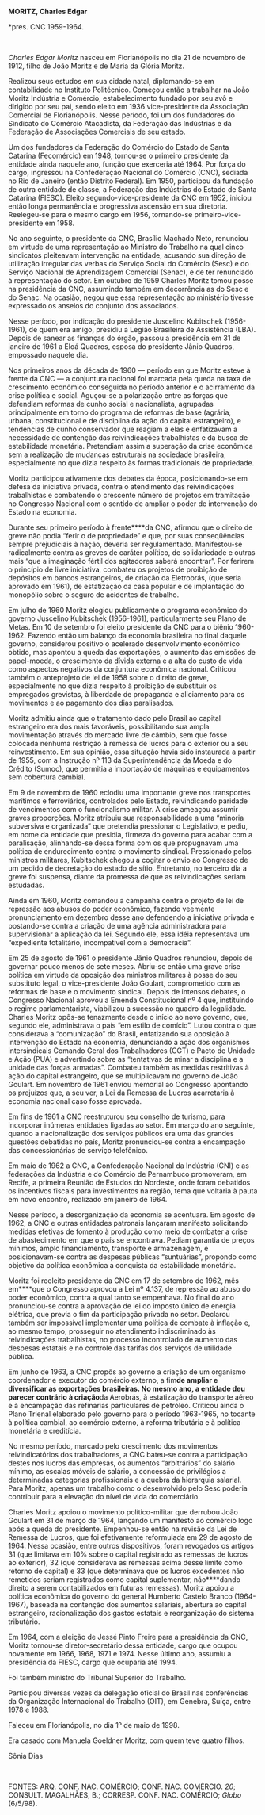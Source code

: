 **MORITZ, Charles Edgar**

\*pres. CNC 1959-1964.

 

*Charles Edgar Moritz* nasceu em Florianópolis no dia 21 de novembro de
1912, filho de João Moritz e de Maria da Glória Moritz.

Realizou seus estudos em sua cidade natal, diplomando-se em
contabilidade no Instituto Politécnico. Começou então a trabalhar na
João Moritz Indústria e Comércio, estabelecimento fundado por seu avô e
dirigido por seu pai, sendo eleito em 1936 vice-presidente da Associação
Comercial de Florianópolis. Nesse período, foi um dos fundadores do
Sindicato do Comércio Atacadista, da Federação das Indústrias e da
Federação de Associações Comerciais de seu estado.

Um dos fundadores da Federação do Comércio do Estado de Santa Catarina
(Fecomércio) em 1948, tornou-se o primeiro presidente da entidade ainda
naquele ano, função que exerceria até 1964. Por força do cargo,
ingressou na Confederação Nacional do Comércio (CNC), sediada no Rio de
Janeiro (então Distrito Federal). Em 1950, participou da fundação de
outra entidade de classe, a Federação das Indústrias do Estado de Santa
Catarina (FIESC). Eleito segundo-vice-presidente da CNC em 1952, iniciou
então longa permanência e progressiva ascensão em sua diretoria.
Reelegeu-se para o mesmo cargo em 1956, tornando-se
primeiro-vice-presidente em 1958.

No ano seguinte, o presidente da CNC, Brasílio Machado Neto, renunciou
em virtude de uma representação ao Ministro do Trabalho na qual cinco
sindicatos pleiteavam intervenção na entidade, acusando sua direção de
utilização irregular das verbas do Serviço Social do Comércio (Sesc) e
do Serviço Nacional de Aprendizagem Comercial (Senac), e de ter
renunciado à representação do setor. Em outubro de 1959 Charles Moritz
tomou posse na presidência da CNC, assumindo também em decorrência as do
Sesc e do Senac. Na ocasião, negou que essa representação ao ministério
tivesse expressado os anseios do conjunto dos associados.

Nesse período, por indicação do presidente Juscelino Kubitschek
(1956-1961), de quem era amigo, presidiu a Legião Brasileira de
Assistência (LBA). Depois de sanear as finanças do órgão, passou a
presidência em 31 de janeiro de 1961 a Eloá Quadros, esposa do
presidente Jânio Quadros, empossado naquele dia.

Nos primeiros anos da década de 1960 — período em que Moritz esteve à
frente da CNC — a conjuntura nacional foi marcada pela queda na taxa de
crescimento econômico conseguida no período anterior e o acirramento da
crise política e social. Aguçou-se a polarização entre as forças que
defendiam reformas de cunho social e nacionalista, agrupadas
principalmente em torno do programa de reformas de base (agrária,
urbana, constitucional e de disciplina da ação do capital estrangeiro),
e tendências de cunho conservador que reagiam a elas e enfatizavam a
necessidade de contenção das reivindicações trabalhistas e da busca de
estabilidade monetária. Pretendiam assim a superação da crise econômica
sem a realização de mudanças estruturais na sociedade brasileira,
especialmente no que dizia respeito às formas tradicionais de
propriedade.

Moritz participou ativamente dos debates da época, posicionando-se em
defesa da iniciativa privada, contra o atendimento das reivindicações
trabalhistas e combatendo o crescente número de projetos em tramitação
no Congresso Nacional com o sentido de ampliar o poder de intervenção do
Estado na economia.

Durante seu primeiro período à frente****da CNC, afirmou que o direito
de greve não podia “ferir o de propriedade” e que, por suas
conseqüências sempre prejudiciais à nação, deveria ser regulamentado.
Manifestou-se radicalmente contra as greves de caráter político, de
solidariedade e outras mais “que a imaginação fértil dos agitadores
saberá encontrar”. Por ferirem o princípio de livre iniciativa, combateu
os projetos de proibição de depósitos em bancos estrangeiros, de criação
da Eletrobrás, (que seria aprovado em 1961), de estatização da casa
popular e de implantação do monopólio sobre o seguro de acidentes de
trabalho.

Em julho de 1960 Moritz elogiou publicamente o programa econômico do
governo Juscelino Kubitschek (1956-1961), particularmente seu Plano de
Metas. Em 10 de setembro foi eleito presidente da CNC para o biênio
1960-1962. Fazendo então um balanço da economia brasileira no final
daquele governo, considerou positivo o acelerado desenvolvimento
econômico obtido, mas apontou a queda das exportações, o aumento das
emissões de papel-moeda, o crescimento da dívida externa e a alta do
custo de vida como aspectos negativos da conjuntura econômica nacional.
Criticou também o anteprojeto de lei de 1958 sobre o direito de greve,
especialmente no que dizia respeito à proibição de substituir os
empregados grevistas, à liberdade de propaganda e aliciamento para os
movimentos e ao pagamento dos dias paralisados.

Moritz admitiu ainda que o tratamento dado pelo Brasil ao capital
estrangeiro era dos mais favoráveis, possibilitando sua ampla
movimentação através do mercado livre de câmbio, sem que fosse colocada
nenhuma restrição à remessa de lucros para o exterior ou a seu
reinvestimento. Em sua opinião, essa situação havia sido instaurada a
partir de 1955, com a Instrução nº 113 da Superintendência da Moeda e do
Crédito (Sumoc), que permitia a importação de máquinas e equipamentos
sem cobertura cambial.

Em 9 de novembro de 1960 eclodiu uma importante greve nos transportes
marítimos e ferroviários, controlados pelo Estado, reivindicando
paridade de vencimentos com o funcionalismo militar. A crise ameaçou
assumir graves proporções. Moritz atribuiu sua responsabilidade a uma
“minoria subversiva e organizada” que pretendia pressionar o
Legislativo, e pediu, em nome da entidade que presidia, firmeza do
governo para acabar com a paralisação, alinhando-se dessa forma com os
que propugnavam uma política de endurecimento contra o movimento
sindical. Pressionado pelos ministros militares, Kubitschek chegou a
cogitar o envio ao Congresso de um pedido de decretação do estado de
sítio. Entretanto, no terceiro dia a greve foi suspensa, diante da
promessa de que as reivindicações seriam estudadas.

Ainda em 1960, Moritz comandou a campanha contra o projeto de lei de
repressão aos abusos do poder econômico, fazendo veemente pronunciamento
em dezembro desse ano defendendo a iniciativa privada e postando-se
contra a criação de uma agência administradora para supervisionar a
aplicação da lei. Segundo ele, essa idéia representava um “expediente
totalitário, incompatível com a democracia”.

Em 25 de agosto de 1961 o presidente Jânio Quadros renunciou, depois de
governar pouco menos de sete meses. Abriu-se então uma grave crise
política em virtude da oposição dos ministros militares à posse do seu
substituto legal, o vice-presidente João Goulart, comprometido com as
reformas de base e o movimento sindical. Depois de intensos debates, o
Congresso Nacional aprovou a Emenda Constitucional nº 4 que, instituindo
o regime parlamentarista, viabilizou a sucessão no quadro da legalidade.
Charles Moritz opôs-se tenazmente desde o início ao novo governo, que,
segundo ele, administrava o país “em estilo de comício”. Lutou contra o
que considerava a “comunização” do Brasil, enfatizando sua oposição à
intervenção do Estado na economia, denunciando a ação dos organismos
intersindicais Comando Geral dos Trabalhadores (CGT) e Pacto de Unidade
e Ação (PUA) e advertindo sobre as “tentativas de minar a disciplina e a
unidade das forças armadas”. Combateu também as medidas restritivas à
ação do capital estrangeiro, que se multiplicavam no governo de João
Goulart. Em novembro de 1961 enviou memorial ao Congresso apontando os
prejuízos que, a seu ver, a Lei da Remessa de Lucros acarretaria à
economia nacional caso fosse aprovada.

Em fins de 1961 a CNC reestruturou seu conselho de turismo, para
incorporar inúmeras entidades ligadas ao setor. Em março do ano
seguinte, quando a nacionalização dos serviços públicos era uma das
grandes questões debatidas no país, Moritz pronunciou-se contra a
encampação das concessionárias de serviço telefônico.

Em maio de 1962 a CNC, a Confederação Nacional da Indústria (CNI) e as
federações da Indústria e do Comércio de Pernambuco promoveram, em
Recife, a primeira Reunião de Estudos do Nordeste, onde foram debatidos
os incentivos fiscais para investimentos na região, tema que voltaria à
pauta em novo encontro, realizado em janeiro de 1964.

Nesse período, a desorganização da economia se acentuara. Em agosto de
1962, a CNC e outras entidades patronais lançaram manifesto solicitando
medidas efetivas de fomento à produção como meio de combater a crise de
abastecimento em que o país se encontrava. Pediam garantia de preços
mínimos, amplo financiamento, transporte e armazenagem, e
posicionavam-se contra as despesas públicas “suntuárias”, propondo como
objetivo da política econômica a conquista da estabilidade monetária.

Moritz foi reeleito presidente da CNC em 17 de setembro de 1962, mês
em****que o Congresso aprovou a Lei nº 4.137, de repressão ao abuso do
poder econômico, contra a qual tanto se empenhava. No final do ano
pronunciou-se contra a aprovação de lei do imposto único de energia
elétrica, que previa o fim da participação privada no setor. Declarou
também ser impossível implementar uma política de combate à inflação e,
ao mesmo tempo, prosseguir no atendimento indiscriminado às
reivindicações trabalhistas, no processo incontrolado de aumento das
despesas estatais e no controle das tarifas dos serviços de utilidade
pública.

Em junho de 1963, a CNC propôs ao governo a criação de um organismo
coordenador e executor do comércio externo, a fim****de ampliar e
diversificar as exportações brasileiras. No mesmo ano, a entidade deu
parecer contrário à criação****da Aerobrás, à estatização do transporte
aéreo e à encampação das refinarias particulares de petróleo. Criticou
ainda o Plano Trienal elaborado pelo governo para o período 1963-1965,
no tocante à política cambial, ao comércio externo, à reforma tributária
e à política monetária e creditícia.

No mesmo período, marcado pelo crescimento dos movimentos
reivindicatórios dos trabalhadores, a CNC bateu-se contra a participação
destes nos lucros das empresas, os aumentos “arbitrários” do salário
mínimo, as escalas móveis de salário, a concessão de privilégios a
determinadas categorias profissionais e a quebra da hierarquia salarial.
Para Moritz, apenas um trabalho como o desenvolvido pelo Sesc poderia
contribuir para a elevação do nível de vida do comerciário.

Charles Moritz apoiou o movimento político-militar que derrubou João
Goulart em 31 de março de 1964, lançando um manifesto ao comércio logo
após a queda do presidente. Empenhou-se então na revisão da Lei de
Remessa de Lucros, que foi efetivamente reformulada em 29 de agosto de
1964. Nessa ocasião, entre outros dispositivos, foram revogados os
artigos 31 (que limitava em 10% sobre o capital registrado as remessas
de lucros ao exterior), 32 (que considerava as remessas acima desse
limite como retorno de capital) e 33 (que determinava que os lucros
excedentes não remetidos seriam registrados como capital suplementar,
não****dando direito a serem contabilizados em futuras remessas). Moritz
apoiou a política econômica do governo do general Humberto Castelo
Branco (1964-1967), baseada na contenção dos aumentos salariais,
abertura ao capital estrangeiro, racionalização dos gastos estatais e
reorganização do sistema tributário.

Em 1964, com a eleição de Jessé Pinto Freire para a presidência da CNC,
Moritz tornou-se diretor-secretário dessa entidade, cargo que ocupou
novamente em 1966, 1968, 1971 e 1974. Nesse último ano, assumiu a
presidência da FIESC, cargo que ocuparia até 1994.

Foi também ministro do Tribunal Superior do Trabalho.

Participou diversas vezes da delegação oficial do Brasil nas
conferências da Organização Internacional do Trabalho (OIT), em Genebra,
Suíça, entre 1978 e 1988.

Faleceu em Florianópolis, no dia 1º de maio de 1998.

Era casado com Manuela Goeldner Moritz, com quem teve quatro filhos.

Sônia Dias

 

FONTES: ARQ. CONF. NAC. COMÉRCIO; CONF. NAC. COMÉRCIO. *20*; CONSULT.
MAGALHÃES, B.; CORRESP. CONF. NAC. COMÉRCIO; *Globo* (6/5/98).

 
